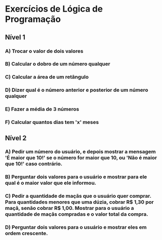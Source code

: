 # Exercícios de Lógica de Programação

## Nível 1

### A) Trocar o valor de dois valores

### B) Calcular o dobro de um número qualquer

### C) Calcular a área de um retângulo

### D) Dizer qual é o número anterior e posterior de um número qualquer

### E) Fazer a média de 3 números

### F) Calcular quantos dias tem 'x' meses



## Nível 2

### A) Pedir um número do usuário, e depois mostrar a mensagem 'É maior que 10!' se o número for maior que 10, ou 'Não é maior que 10!' caso contrário.

### B) Perguntar dois valores para o usuário e mostrar para ele qual é o maior valor que ele informou.

### C) Pedir a quantidade de maçãs que o usuário quer comprar. Para quantidades menores que uma dúzia, cobrar R$ 1,30 por maçã, senão cobrar R$ 1,00. Mostrar para o usuário a quantidade de maçãs compradas e o valor total da compra.

### D) Perguntar dois valores para o usuário e mostrar eles em ordem crescente.

